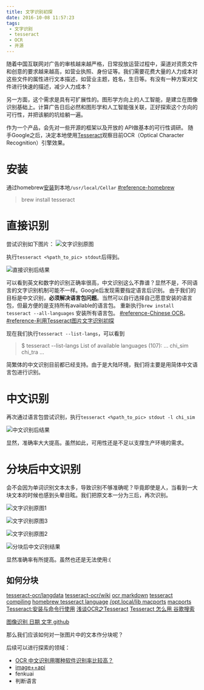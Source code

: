```yaml
---
title: 文字识别初探
date: 2016-10-08 11:57:23
tags:
 - 文字识别
 - tesseract
 - OCR
 - 开源
---
```


随着中国互联网对广告的审核越来越严格，日常投放运营过程中，渠道对资质文件和创意的要求越来越高，如营业执照、身份证等。我们需要花费大量的人力成本对这些文件的属性进行文本描述，如营业主题，姓名，生日等。有没有一种方案对文件进行快速的描述，减少人力成本？

另一方面，这个需求是具有可扩展性的。图形学方向上的人工智能，是建立在图像识别基础上。计算广告日后必然和图形学和人工智能强关联，正好探索这个方向的可行性，并把该躺的坑给躺一遍。

作为一个产品，会先对一些开源的框架以及开放的 API做基本的可行性调研。
随手Google之后，决定本地使用[Tesseract](https://github.com/tesseract-ocr/tesseract)观察目前OCR（Optical Character Recognition）引擎效果。
# 安装

通过homebrew[安装](https://github.com/tesseract-ocr/tesseract#installing-tesseract)到本地`/usr/local/Cellar` [#reference-homebrew](http://brew.sh/index_zh-cn.html)
> brew install tesseract

# 直接识别

尝试识别如下图片：
![文字识别原图](http://upload-images.jianshu.io/upload_images/544981-da018847ebb20a99.png?imageMogr2/auto-orient/strip%7CimageView2/2/w/1240)

执行`tesseract <%path_to_pic> stdout`后得到。

![直接识别后结果](http://upload-images.jianshu.io/upload_images/544981-7940772e8e5a20c7.png?imageMogr2/auto-orient/strip%7CimageView2/2/w/1240)


可以看到英文和数字的识别正确率很高，中文识别这么不靠谱？显然不是，不同语言的文字识别机制可能不一样。Google后发现需要指定语言后识别。
由于我们的目标是中文识别，**必须解决语言包问题**。当然可以自行选择自己愿意安装的语言包，但最方便的是支持所有available的语言包。
重新执行`brew install tesseract --all-languages` 安装所有语言包。
[#reference-Chinese OCR](https://blog.philippklaus.de/2011/01/chinese-ocr/)。
[#reference-利用Tesseract图片文字识别初探](https://tonydeng.github.io/2016/07/28/on-the-use-of-tesseract-picture-text-recognition/)

现在我们执行`tesseract --list-langs`，可以看到
> $ tesseract --list-langs
List of available languages (107):
...
chi_sim
chi_tra
...

简繁体的中文识别目前都已经支持。由于是大陆环境，我们将主要是用简体中文语言包进行识别。

# 中文识别

再次通过语言包尝试识别，执行`tesseract <%path_to_pic> stdout -l chi_sim`

![中文识别后结果](http://upload-images.jianshu.io/upload_images/544981-a53b4c3c27dfc4f3.png?imageMogr2/auto-orient/strip%7CimageView2/2/w/1240)

显然，准确率大大提高。虽然如此，可用性还是不足以支撑生产环境的需求。

# 分块后中文识别

会不会因为单词识别文本太多，导致识别不够准确呢？毕竟即使是人，当看到一大块文本的时候也感到头晕目眩。我们把原文本一分为三后，再次识别。

![文字识别原图1](http://upload-images.jianshu.io/upload_images/544981-22ec19a01e4bdc81.png?imageMogr2/auto-orient/strip%7CimageView2/2/w/1240)

![文字识别原图3](http://upload-images.jianshu.io/upload_images/544981-37cb90f52b93ce3d.png?imageMogr2/auto-orient/strip%7CimageView2/2/w/1240)

![文字识别原图2](http://upload-images.jianshu.io/upload_images/544981-3980f522eedf4222.png?imageMogr2/auto-orient/strip%7CimageView2/2/w/1240)
 
 ![分块后中文识别结果](http://upload-images.jianshu.io/upload_images/544981-e207723babdee53e.png?imageMogr2/auto-orient/strip%7CimageView2/2/w/1240)

显然准确率有所提高。虽然也还是无法使用:(
 
## 如何分块


[tesseract-ocr/langdata](https://github.com/tesseract-ocr/langdata)
[tesseract-ocr/wiki](https://github.com/tesseract-ocr/tesseract/wiki)
[ocr markdown](https://gist.github.com/henrik/1967035)
[tesseract compiling](https://github.com/tesseract-ocr/tesseract/wiki/Compiling)
[homebrew tesseract language](https://www.google.com.hk/search?newwindow=1&q=homebrew++tesseract+language&cad=h)
[/opt.local/lib macports](https://www.google.com.hk/search?newwindow=1&q=%2Fopt%2Flocal%2Flib+macports&cad=h)
[macports](https://trac.macports.org/wiki/FAQ)
[Tesseract:安装与命令行使用](http://www.zmonster.me/2015/04/17/tesseract-install-usage.html)
[浅谈OCR之Tesseract](http://www.cnblogs.com/brooks-dotnet/archive/2010/10/05/1844203.html)
[Tesseract 怎么用 谷歌搜索](https://www.google.com.hk/search?ie=utf-8&oe=UTF-8&hl=zh-CN&q=Tesseract+%E6%80%8E%E4%B9%88%E7%94%A8&gws_rd=ssl)

[图像识别 日期 文字   github](https://www.google.com.hk/search?newwindow=1&c2coff=1&safe=strict&hl=zh-CN&q=%E5%9B%BE%E5%83%8F%E8%AF%86%E5%88%AB+%E6%97%A5%E6%9C%9F+%E6%96%87%E5%AD%97+++github&oq=%E5%9B%BE%E5%83%8F%E8%AF%86%E5%88%AB+%E6%97%A5%E6%9C%9F+%E6%96%87%E5%AD%97+++github&gs_l=serp.3...41815.45626.0.46078.7.7.0.0.0.0.213.992.0j6j1.7.0....0...1c.1j4.64.serp..0.1.135...30i10k1.AFSagTaMses)

那么我们应该如何对一张图片中的文本作分块呢？



后续可以进行探索的领域：

 - [OCR 中文识别用哪种软件识别率比较高？](https://www.zhihu.com/question/19593313)
 - [image++api](http://www.imageplusplus.com/#demo)
 - fenkuai 
 - 判断语言